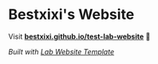 
# Bestxixi's Website

Visit **[bestxixi.github.io/test-lab-website](https://bestxixi.github.io/test-lab-website)** 🚀

_Built with [Lab Website Template](https://greene-lab.gitbook.io/lab-website-template-docs)_
